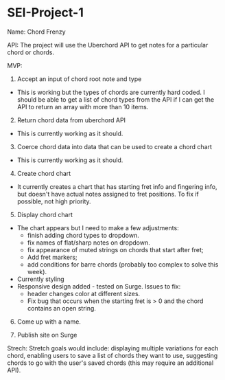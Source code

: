 # SEI-Project-1
Name: Chord Frenzy

API: The project will use the Uberchord API to get notes for a particular chord or chords.

MVP:
1. Accept an input of chord root note and type
  - This is working but the types of chords are currently hard coded. I should be able to get a list of chord types from the API if I can get the API to return an array with more than 10 items.
  
2. Return chord data from uberchord API
  - This is currently working as it should.

3. Coerce chord data into data that can be used to create a chord chart
  - This is currently working as it should.

4. Create chord chart
  - It currently creates a chart that has starting fret info and fingering info, but doesn't have actual notes assigned to fret positions. To fix if possible, not high priority.

5. Display chord chart
  - The chart appears but I need to make a few adjustments:
    - finish adding chord types to dropdown.
    - fix names of flat/sharp notes on dropdown.
    - fix appearance of muted strings on chords that start after fret; 
    - Add fret markers; 
    - add conditions for barre chords (probably too complex to solve this week).
  - Currently styling
  - Responsive design added - tested on Surge.
    Issues to fix:
    - header changes color at different sizes.
    - Fix bug that occurs when the starting fret is > 0 and the chord contains an open string.


6. Come up with a name.

7. Publish site on Surge

Strech: Stretch goals would include: displaying multiple variations for each chord, enabling users to save a list of chords they want to use, suggesting chords to go with the user's saved chords (this may require an additional API).
